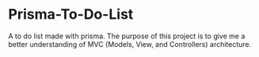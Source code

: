 # Prisma-To-Do-List
 A to do list made with prisma. The purpose of this project is to give me a better understanding of MVC (Models, View, and Controllers) architecture.
